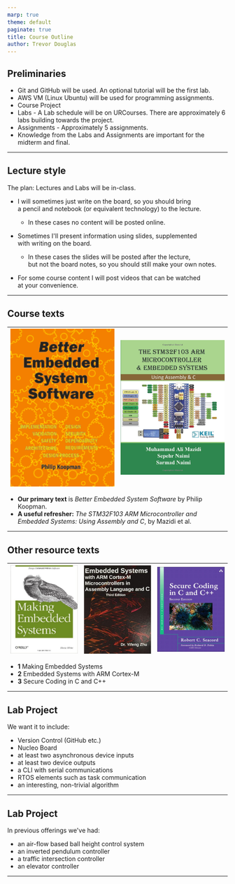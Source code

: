 ```yaml
---
marp: true
theme: default
paginate: true
title: Course Outline
author: Trevor Douglas
---
```


## Preliminaries

- Git and GitHub will be used.  An optional tutorial will be the first lab.
- AWS VM (Linux Ubuntu) will be used for programming assignments.
- Course Project
- Labs - A Lab schedule will be on URCourses.  There are approximately 6 labs building towards the project.
- Assignments - Approximately 5 assignments.
- Knowledge from the Labs and Assignments are important for the midterm and final.
  
---

## Lecture style

The plan: Lectures and Labs will be in-class.

- I will sometimes just write on the board, so you should bring  
  a pencil and notebook (or equivalent technology) to the lecture.  
  - In these cases no content will be posted online.

- Sometimes I'll present information using slides, supplemented  
  with writing on the board.  
  - In these cases the slides will be posted after the lecture,  
    but not the board notes, so you should still make your own notes.

- For some course content I will post videos that can be watched  
  at your convenience.

---

## Course texts

| <img src="./images/better-embedded-system-software.png" width="250" />  | <img src="./images/mazidinaimi.jpg" width="250" /> |
|:--|:--|

- **Our primary text** is *Better Embedded System Software* by Philip Koopman. 
- **A useful refresher:** *The STM32F103 ARM Microcontroller and Embedded Systems: Using Assembly and C*, by Mazidi et al.

---

## Other resource texts

| <img src="./images/making-embedded-systems.jpg" width="250" />  | <img src="./images/zhuyifeng.jpg" width="250" /> | <img src="./images/secure-coding-seacord.jpg" width="250" />
|:--|:--|:--|

- **1** Making Embedded Systems 
- **2** Embedded Systems with ARM Cortex-M
- **3** Secure Coding in C and C++
  
---

## Lab Project 

We want it to include:

- Version Control (GitHub etc.)
- Nucleo Board
- at least two asynchronous device inputs  
- at least two device outputs  
- a CLI with serial communications  
- RTOS elements such as task communication
- an interesting, non-trivial algorithm  

---

## Lab Project

In previous offerings we've had:

- an air-flow based ball height control system  
- an inverted pendulum controller  
- a traffic intersection controller  
- an elevator controller  

---
